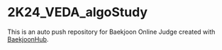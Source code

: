 # 2K24_VEDA_algoStudy
This is an auto push repository for Baekjoon Online Judge created with [BaekjoonHub](https://github.com/BaekjoonHub/BaekjoonHub).
